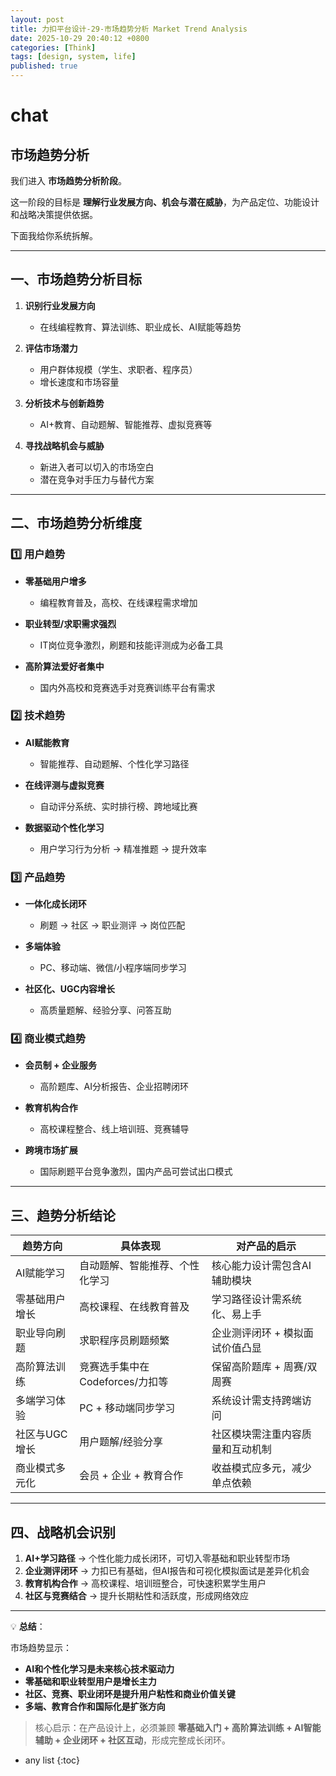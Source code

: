 ```yaml
---
layout: post
title: 力扣平台设计-29-市场趋势分析 Market Trend Analysis
date: 2025-10-29 20:40:12 +0800
categories: [Think]
tags: [design, system, life]
published: true
---
```



# chat

## 市场趋势分析

我们进入 **市场趋势分析阶段**。

这一阶段的目标是 **理解行业发展方向、机会与潜在威胁**，为产品定位、功能设计和战略决策提供依据。

下面我给你系统拆解。

---

## **一、市场趋势分析目标**

1. **识别行业发展方向**

   * 在线编程教育、算法训练、职业成长、AI赋能等趋势

2. **评估市场潜力**

   * 用户群体规模（学生、求职者、程序员）
   * 增长速度和市场容量

3. **分析技术与创新趋势**

   * AI+教育、自动题解、智能推荐、虚拟竞赛等

4. **寻找战略机会与威胁**

   * 新进入者可以切入的市场空白
   * 潜在竞争对手压力与替代方案

---

## **二、市场趋势分析维度**

### **1️⃣ 用户趋势**

* **零基础用户增多**

  * 编程教育普及，高校、在线课程需求增加
* **职业转型/求职需求强烈**

  * IT岗位竞争激烈，刷题和技能评测成为必备工具
* **高阶算法爱好者集中**

  * 国内外高校和竞赛选手对竞赛训练平台有需求

### **2️⃣ 技术趋势**

* **AI赋能教育**

  * 智能推荐、自动题解、个性化学习路径
* **在线评测与虚拟竞赛**

  * 自动评分系统、实时排行榜、跨地域比赛
* **数据驱动个性化学习**

  * 用户学习行为分析 → 精准推题 → 提升效率

### **3️⃣ 产品趋势**

* **一体化成长闭环**

  * 刷题 → 社区 → 职业测评 → 岗位匹配
* **多端体验**

  * PC、移动端、微信/小程序端同步学习
* **社区化、UGC内容增长**

  * 高质量题解、经验分享、问答互助

### **4️⃣ 商业模式趋势**

* **会员制 + 企业服务**

  * 高阶题库、AI分析报告、企业招聘闭环
* **教育机构合作**

  * 高校课程整合、线上培训班、竞赛辅导
* **跨境市场扩展**

  * 国际刷题平台竞争激烈，国内产品可尝试出口模式

---

## **三、趋势分析结论**

| 趋势方向     | 具体表现                  | 对产品的启示            |
| -------- | --------------------- | ----------------- |
| AI赋能学习   | 自动题解、智能推荐、个性化学习       | 核心能力设计需包含AI辅助模块   |
| 零基础用户增长  | 高校课程、在线教育普及           | 学习路径设计需系统化、易上手    |
| 职业导向刷题   | 求职程序员刷题频繁             | 企业测评闭环 + 模拟面试价值凸显 |
| 高阶算法训练   | 竞赛选手集中在Codeforces/力扣等 | 保留高阶题库 + 周赛/双周赛   |
| 多端学习体验   | PC + 移动端同步学习          | 系统设计需支持跨端访问       |
| 社区与UGC增长 | 用户题解/经验分享             | 社区模块需注重内容质量和互动机制  |
| 商业模式多元化  | 会员 + 企业 + 教育合作        | 收益模式应多元，减少单点依赖    |

---

## **四、战略机会识别**

1. **AI+学习路径** → 个性化能力成长闭环，可切入零基础和职业转型市场
2. **企业测评闭环** → 力扣已有基础，但AI报告和可视化模拟面试是差异化机会
3. **教育机构合作** → 高校课程、培训班整合，可快速积累学生用户
4. **社区与竞赛结合** → 提升长期粘性和活跃度，形成网络效应

---

💡 **总结**：

市场趋势显示：

* **AI和个性化学习是未来核心技术驱动力**
* **零基础和职业转型用户是增长主力**
* **社区、竞赛、职业闭环是提升用户粘性和商业价值关键**
* **多端、教育合作和国际化是扩张方向**

> 核心启示：在产品设计上，必须兼顾 **零基础入门 + 高阶算法训练 + AI智能辅助 + 企业闭环 + 社区互动**，形成完整成长闭环。



* any list
{:toc}